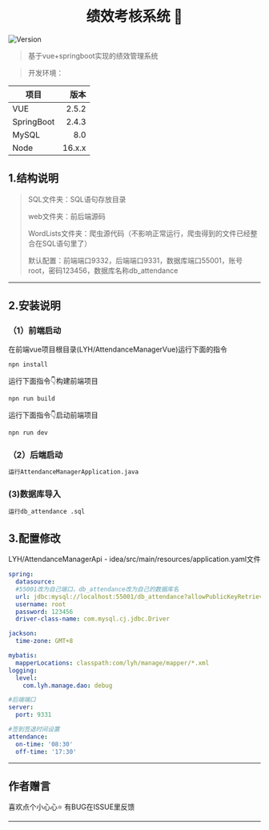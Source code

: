 <h1 align="center">绩效考核系统 👋</h1>
<p>
  <img alt="Version" src="https://img.shields.io/badge/version-1.0-blue.svg?cacheSeconds=2592000" />
</p>

> 基于vue+springboot实现的绩效管理系统

> 开发环境：

| 项目         |     版本 |
|------------|-------:|
| VUE        |  2.5.2 |
| SpringBoot |  2.4.3 |
| MySQL      |    8.0 |
| Node       | 16.x.x |


## 1.结构说明
> SQL文件夹：SQL语句存放目录
>
>  web文件夹：前后端源码
>
> WordLists文件夹：爬虫源代码（不影响正常运行，爬虫得到的文件已经整合在SQL语句里了）
>
> 默认配置：前端端口9332，后端端口9331，数据库端口55001，账号root，密码123456，数据库名称db_attendance
***
## 2.安装说明
### （1）前端启动
在前端vue项目根目录(LYH/AttendanceManagerVue)运行下面的指令
```sh
npn install
```
运行下面指令👇构建前端项目
```sh
npn run build
```
运行下面指令👇启动前端项目
```sh
npn run dev
```
### （2）后端启动

```sh
运行AttendanceManagerApplication.java
```

### (3)数据库导入
```sh
运行db_attendance .sql
```
## 3.配置修改

LYH/AttendanceManagerApi - idea/src/main/resources/application.yaml文件
```yaml
spring:
  datasource:
  #55001改为自己端口，db_attendance改为自己的数据库名
  url: jdbc:mysql://localhost:55001/db_attendance?allowPublicKeyRetrieval=true&allowMultiQueries=true&characterEncoding=UTF-8&characterSetResults=UTF-8&zeroDateTimeBehavior=convertToNull&useSSL=false
  username: root
  password: 123456
  driver-class-name: com.mysql.cj.jdbc.Driver

jackson:
  time-zone: GMT+8

mybatis:
  mapperLocations: classpath:com/lyh/manage/mapper/*.xml
logging:
  level:
    com.lyh.manage.dao: debug

#后端端口
server:
  port: 9331

#签到签退时间设置
attendance:
  on-time: '08:30'
  off-time: '17:30'
```
***
## 作者赠言

喜欢点个小心心⭐️ 有BUG在ISSUE里反馈

***
